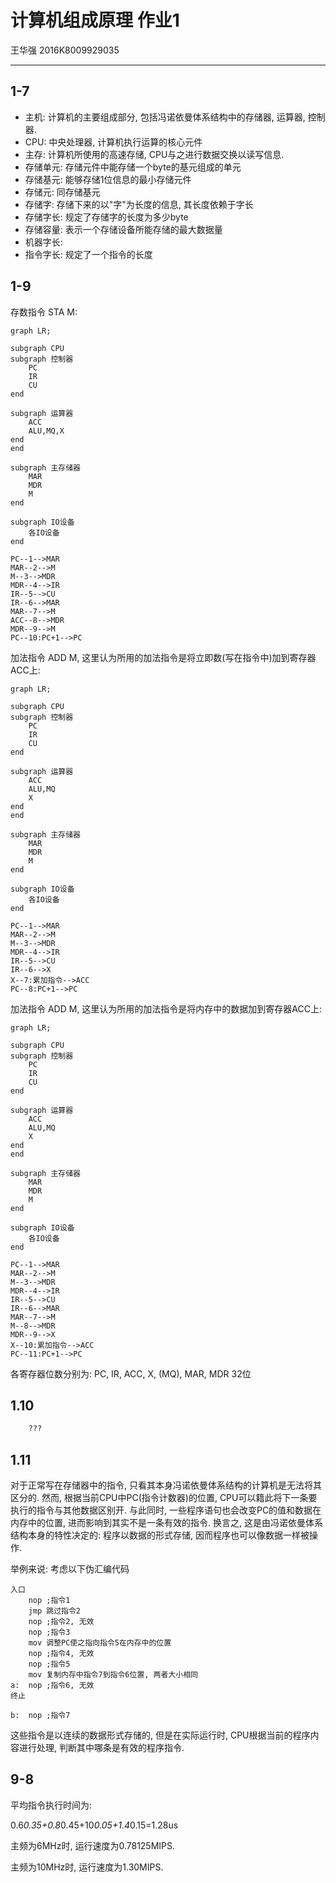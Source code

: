 # 计算机组成原理 作业1
王华强 2016K8009929035
***

## 1-7

* 主机: 计算机的主要组成部分, 包括冯诺依曼体系结构中的存储器, 运算器, 控制器.
* CPU: 中央处理器, 计算机执行运算的核心元件
* 主存: 计算机所使用的高速存储, CPU与之进行数据交换以读写信息.
* 存储单元: 存储元件中能存储一个byte的基元组成的单元
* 存储基元: 能够存储1位信息的最小存储元件
* 存储元: 同存储基元
* 存储字: 存储下来的以"字"为长度的信息, 其长度依赖于字长
* 存储字长: 规定了存储字的长度为多少byte
* 存储容量: 表示一个存储设备所能存储的最大数据量
* 机器字长:  
* 指令字长: 规定了一个指令的长度

## 1-9

存数指令 STA M:

```mermaid
graph LR;

subgraph CPU
subgraph 控制器
    PC
    IR
    CU
end

subgraph 运算器
    ACC
    ALU,MQ,X
end
end

subgraph 主存储器
    MAR
    MDR
    M
end

subgraph IO设备
    各IO设备
end

PC--1-->MAR
MAR--2-->M
M--3-->MDR
MDR--4-->IR
IR--5-->CU
IR--6-->MAR
MAR--7-->M
ACC--8-->MDR
MDR--9-->M
PC--10:PC+1-->PC
```

加法指令 ADD M, 这里认为所用的加法指令是将立即数(写在指令中)加到寄存器ACC上:
```mermaid
graph LR;

subgraph CPU
subgraph 控制器
    PC
    IR
    CU
end

subgraph 运算器
    ACC
    ALU,MQ
    X
end
end

subgraph 主存储器
    MAR
    MDR
    M
end

subgraph IO设备
    各IO设备
end

PC--1-->MAR
MAR--2-->M
M--3-->MDR
MDR--4-->IR
IR--5-->CU
IR--6-->X
X--7:累加指令-->ACC
PC--8:PC+1-->PC
```


加法指令 ADD M, 这里认为所用的加法指令是将内存中的数据加到寄存器ACC上:
```mermaid
graph LR;

subgraph CPU
subgraph 控制器
    PC
    IR
    CU
end

subgraph 运算器
    ACC
    ALU,MQ
    X
end
end

subgraph 主存储器
    MAR
    MDR
    M
end

subgraph IO设备
    各IO设备
end

PC--1-->MAR
MAR--2-->M
M--3-->MDR
MDR--4-->IR
IR--5-->CU
IR--6-->MAR
MAR--7-->M
M--8-->MDR
MDR--9-->X
X--10:累加指令-->ACC
PC--11:PC+1-->PC
```
各寄存器位数分别为: PC, IR, ACC, X, (MQ), MAR, MDR 32位

## 1.10

```asm
    ???
```

## 1.11

对于正常写在存储器中的指令, 只看其本身冯诺依曼体系结构的计算机是无法将其区分的. 然而, 根据当前CPU中PC(指令计数器)的位置, CPU可以籍此将下一条要执行的指令与其他数据区别开. 与此同时, 一些程序语句也会改变PC的值和数据在内存中的位置, 进而影响到其实不是一条有效的指令. 换言之, 这是由冯诺依曼体系结构本身的特性决定的: 程序以数据的形式存储, 因而程序也可以像数据一样被操作.

举例来说: 考虑以下伪汇编代码

```伪汇编
入口
    nop ;指令1
    jmp 跳过指令2
    nop ;指令2, 无效
    nop ;指令3
    mov 调整PC使之指向指令5在内存中的位置
    nop ;指令4, 无效
    nop ;指令5
    mov 复制内存中指令7到指令6位置, 两者大小相同
a:  nop ;指令6, 无效
终止

b:  nop ;指令7
```
这些指令是以连续的数据形式存储的, 但是在实际运行时, CPU根据当前的程序内容进行处理, 判断其中哪条是有效的程序指令.

## 9-8

平均指令执行时间为:

0.6*0.35+0.8*0.45+10*0.05+1.4*0.15=1.28us

主频为6MHz时, 运行速度为0.78125MIPS.

主频为10MHz时, 运行速度为1.30MIPS.